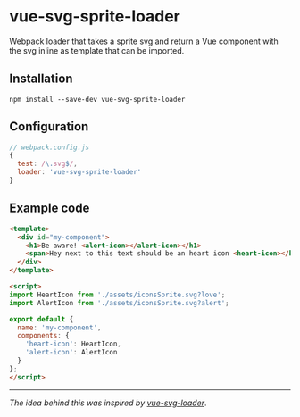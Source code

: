 
# vue-svg-sprite-loader

Webpack loader that takes a sprite svg and return a Vue component with the svg inline as template that can be imported.


## Installation

```
npm install --save-dev vue-svg-sprite-loader
```

## Configuration

```js
// webpack.config.js
{
  test: /\.svg$/,
  loader: 'vue-svg-sprite-loader'
}
```

## Example code

```html
<template>
  <div id="my-component">
    <h1>Be aware! <alert-icon></alert-icon></h1>
    <span>Hey next to this text should be an heart icon <heart-icon></heart-icon></span>
  </div>
</template>

<script>
import HeartIcon from './assets/iconsSprite.svg?love';
import AlertIcon from './assets/iconsSprite.svg?alert';

export default {
  name: 'my-component',
  components: {
    'heart-icon': HeartIcon,
    'alert-icon': AlertIcon
  }
};
</script>
```
---
*The idea behind this was inspired by [vue-svg-loader](https://github.com/visualfanatic/vue-svg-loader)*.